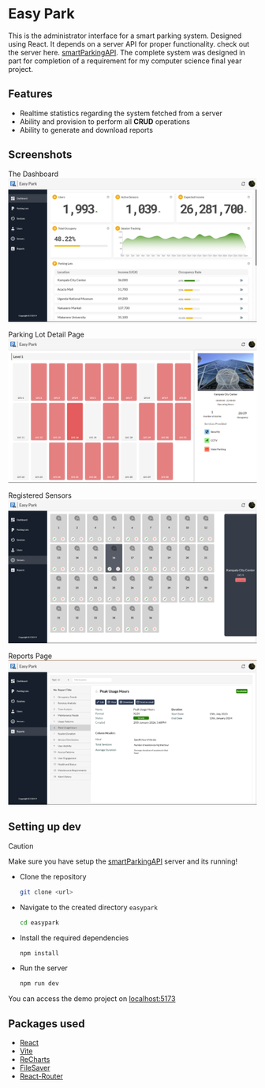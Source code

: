 # Easy Park

This is the administrator interface for a smart parking system. Designed using React. It depends on a server API for proper functionality. check out the server here. [smartParkingAPI](https://github.com/edgarmuyomba/smartParkingAPI). The complete system was designed in part for completion of a requirement for my computer science final year project.

## Features
- Realtime statistics regarding the system fetched from a server
- Ability and provision to perform all **CRUD** operations 
- Ability to generate and download reports

## Screenshots
The Dashboard
![Dashboard](./screenshots/dashboard.png)

Parking Lot Detail Page
![ParkingLot](./screenshots/lot.png)

Registered Sensors
![Sensors](./screenshots/sensors.png)

Reports Page
![Reports](./screenshots/report.png)

## Setting up dev
> [!CAUTION]
> Make sure you have setup the [smartParkingAPI](https://github.com/edgarmuyomba/smartParkingAPI) server and its running!

- Clone the repository
  ```bash
  git clone <url>
  ```
- Navigate to the created directory `easypark`
  ```bash
  cd easypark
  ```
- Install the required dependencies
  ```bash
  npm install
  ```
- Run the server
  ```bash
  npm run dev
  ```
You can access the demo project on [localhost:5173](http://localhost:5173)

## Packages used
- [React](https://react.dev/)
- [Vite](https://vitejs.dev/guide/)
- [ReCharts](https://recharts.org/)
- [FileSaver](https://www.npmjs.com/package/file-saver)
- [React-Router](https://reactrouter.com/)